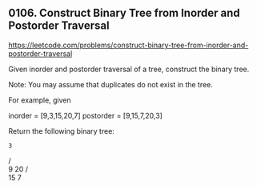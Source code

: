 ## 0106. Construct Binary Tree from Inorder and Postorder Traversal

https://leetcode.com/problems/construct-binary-tree-from-inorder-and-postorder-traversal

Given inorder and postorder traversal of a tree, construct the binary tree.

Note:
You may assume that duplicates do not exist in the tree.

For example, given

inorder = [9,3,15,20,7]
postorder = [9,15,7,20,3]

Return the following binary tree:

    3

/ \
 9 20
/ \
 15 7
